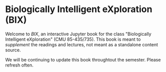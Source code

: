 Biologically Intelligent eXploration (BIX)
============================

Welcome to *BIX*, an interactive Jupyter book for the class "Biologically Intelligent eXploration" (CMU 85-435/735). This book is meant to *supplement* the readings and lectures, not meant as a standalone content source.

We will be continuing to update this book throughtout the semester. Please refresh often.
